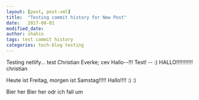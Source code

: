 ```yaml
---
layout: [post, post-xml]
title:  "Testing commit history for New Post"
date:   2017-08-01 
modified_date: 
author: shahin
tags: test commit history
categories: tech-blog testing
---
```

Testing netlify...
test
Christian Everke; cev
Hallo--!!!
Test! -- :)
HALLO!!!!!!!!!!!
christian 

Heute ist Freitag, morgen ist Samstag!!!!!
Hallo!!!! :) :) 

Bier her Bier her odr ich fall um
